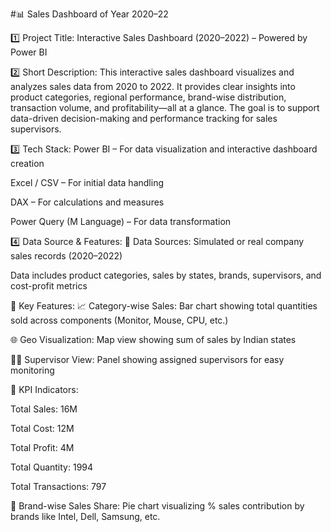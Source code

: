 

#📊 Sales Dashboard of Year 2020–22

1️⃣ Project Title:
Interactive Sales Dashboard (2020–2022) – Powered by Power BI

2️⃣ Short Description:
This interactive sales dashboard visualizes and analyzes sales data from 2020 to 2022. It provides clear insights into product categories, regional performance, brand-wise distribution, transaction volume, and profitability—all at a glance. The goal is to support data-driven decision-making and performance tracking for sales supervisors.

3️⃣ Tech Stack:
Power BI – For data visualization and interactive dashboard creation

Excel / CSV – For initial data handling

DAX – For calculations and measures

Power Query (M Language) – For data transformation

4️⃣ Data Source & Features:
📁 Data Sources:
Simulated or real company sales records (2020–2022)

Data includes product categories, sales by states, brands, supervisors, and cost-profit metrics

📌 Key Features:
📈 Category-wise Sales: Bar chart showing total quantities sold across components (Monitor, Mouse, CPU, etc.)

🌐 Geo Visualization: Map view showing sum of sales by Indian states

🧑‍💼 Supervisor View: Panel showing assigned supervisors for easy monitoring

🧮 KPI Indicators:

Total Sales: 16M

Total Cost: 12M

Total Profit: 4M

Total Quantity: 1994

Total Transactions: 797

🥧 Brand-wise Sales Share: Pie chart visualizing % sales contribution by brands like Intel, Dell, Samsung, etc.
